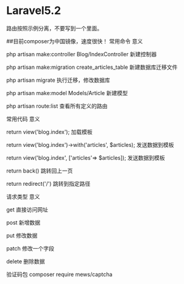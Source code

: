 # Laravel5.2

路由按照示例分离，不要写到一个里面。


##目前composer为中国镜像，速度很快！
常用命令 	意义

php artisan make:controller Blog/IndexController 	新建控制器

php artisan make:migration create_articles_table 	新建数据库迁移文件

php artisan migrate 	执行迁移，修改数据库

php artisan make:model Models/Article 	新建模型

php artisan route:list 	查看所有定义的路由


常用代码 	意义

return view('blog.index'); 	加载模板

return view('blog.index')->with('articles', $articles); 	发送数据到模板

return view('blog.index', ['articles'=> $articles]); 	发送数据到模板

return back() 	跳转回上一页

return redirect('/') 	跳转到指定路径


请求类型 	意义

get 	直接访问网址

post 	新增数据

put 	修改数据

patch 	修改一个字段

delete 	删除数据

验证码包 composer require mews/captcha

